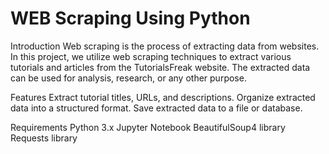 # WEB Scraping  Using Python
Introduction
Web scraping is the process of extracting data from websites. In this project, we utilize web scraping techniques to extract various tutorials and articles from the TutorialsFreak website. The extracted data can be used for analysis, research, or any other purpose.

Features
Extract tutorial titles, URLs, and descriptions.
Organize extracted data into a structured format.
Save extracted data to a file or database.

Requirements
Python 3.x
Jupyter Notebook
BeautifulSoup4 library
Requests library
